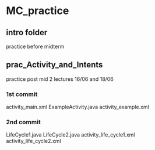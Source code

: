 # MC_practice

## intro folder
practice before midterm 

## prac_Activity_and_Intents
practice post mid 
2 lectures 
16/06 and 18/06

### 1st commit 
activity_main.xml
ExampleActivity.java
activity_example.xml

### 2nd commit
LifeCycle1.java
LifeCycle2.java
activity_life_cycle1.xml
activity_life_cycle2.xml

